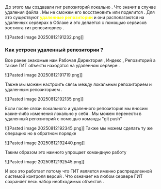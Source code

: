 До этого мы создавали гит репозиторий локально . Что значит в случае удаления файла . Мы не сможем его восстановить или поделится . Для это существуют **<font color="#ffff00">удаленные репозитории</font>** и они располагаются на удаленных серверах в Облаке и это делается с помощью сервисов хостинга гит репозиториев .

![[Pasted image 20250812191232.png]]

### Как устроен удаленный репозитории ?
Все ранее знакомые нам Рабочая Директория , Индекс , Репозиторий а также ГИТ объекты находятся на удаленном сервере .

![[Pasted image 20250812191719.png]]

Также мы можем настроить связь между локальным репозиторием и удаленным репозиторием .

![[Pasted image 20250812192135.png]]

Если после связи локального и удаленного репозитория мы вносим какие-либо изменения локально у себя . 
Мы можем перенести в удаленный репозиторий с помощью команды "git push"

![[Pasted image 20250812192345.png]]
Также мы можем сделать ту же операцию но в обратном порядке 

![[Pasted image 20250812192440.png]]

Таким образом это намного упрощает командную работу 

![[Pasted image 20250812192545.png]]

И все это работает потому что ГИТ является именно распределенной системой контроля версий . Что означает на любом сервере ГИТ сохраняет весь набор необходимых объектов .
